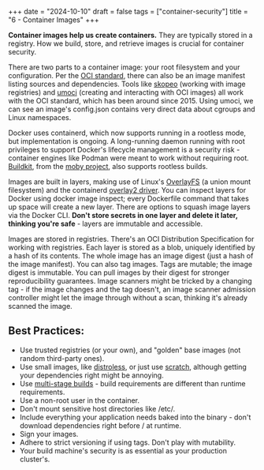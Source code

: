 +++
date = "2024-10-10"
draft = false
tags = ["container-security"]
title = "6 - Container Images"
+++


**Container images help us create containers.** They are typically stored in a registry. How we build, store, and retrieve images is crucial for container security.

There are two parts to a container image: your root filesystem and your configuration. Per the [OCI standard](https://opencontainers.org/about/overview/), there can also be an image manifest listing sources and dependencies. Tools like [skopeo](https://github.com/containers/skopeo) (working with image registries) and [umoci](https://github.com/opencontainers/umoci) (creating and interacting with OCI images) all work with the OCI standard, which has been around since 2015. Using umoci, we can see an image's config.json contains very direct data about cgroups and Linux namespaces.

Docker uses containerd, which now supports running in a rootless mode, but implementation is ongoing. A long-running daemon running with root privileges to support Docker's lifecycle management is a security risk - container engines like Podman were meant to work without requiring root. [Buildkit](https://github.com/moby/buildkit), from the [moby](https://mobyproject.org/)[ project](https://mobyproject.org/), also supports rootless builds.

Images are built in layers, making use of Linux's [OverlayFS](https://docs.kernel.org/filesystems/overlayfs.html) (a union mount filesystem) and the containerd [overlay2](https://docs.docker.com/engine/storage/drivers/overlayfs-driver/)[ driver](https://docs.docker.com/engine/storage/drivers/overlayfs-driver/). You can inspect layers for Docker using docker image inspect; every Dockerfile command that takes up space will create a new layer. There are options to squash image layers via the Docker CLI. **Don't store secrets in one layer and delete it later, thinking you're safe** - layers are immutable and accessible.

Images are stored in registries. There's an OCI Distribution Specification for working with registries. Each layer is stored as a blob, uniquely identified by a hash of its contents. The whole image has an image digest (just a hash of the image manifest). You can also tag images. Tags are mutable; the image digest is immutable. You can pull images by their digest for stronger reproducibility guarantees. Image scanners might be tricked by a changing tag - if the image changes and the tag doesn't, an image scanner admission controller might let the image through without a scan, thinking it's already scanned the image.

## Best Practices:

- Use trusted registries (or your own), and "golden" base images (not random third-party ones).
- Use small images, like [distroless](https://github.com/GoogleContainerTools/distroless), or just use [scratch](https://docs.docker.com/build/building/base-images/#create-a-minimal-base-image-using-scratch), although getting your dependencies right might be annoying.
- Use [multi-stage builds](https://docs.docker.com/build/building/multi-stage/) - build requirements are different than runtime requirements.
- Use a non-root user in the container.
- Don't mount sensitive host directories like /etc/.
- Include everything your application needs baked into the binary - don't download dependencies right before / at runtime.
- Sign your images.
- Adhere to strict versioning if using tags. Don't play with mutability.
- Your build machine's security is as essential as your production cluster's.